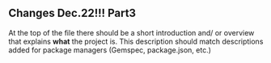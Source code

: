## Changes Dec.22!!! Part3

At the top of the file there should be a short introduction and/ or overview that explains **what** the project is. This description should match descriptions added for package managers (Gemspec, package.json, etc.)
